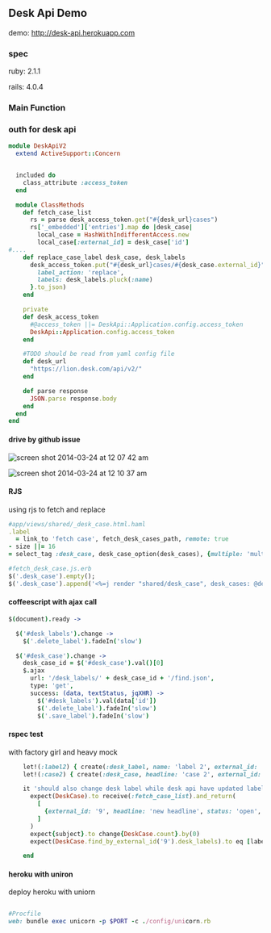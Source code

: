 ## Desk Api Demo

demo: http://desk-api.herokuapp.com

### spec

ruby: 2.1.1

rails: 4.0.4

### Main Function

### outh for desk api

```ruby
module DeskApiV2
  extend ActiveSupport::Concern


  included do
    class_attribute :access_token
  end

  module ClassMethods
    def fetch_case_list
      rs = parse desk_access_token.get("#{desk_url}cases")
      rs['_embedded']['entries'].map do |desk_case|
        local_case = HashWithIndifferentAccess.new
        local_case[:external_id] = desk_case['id']
#....
    def replace_case_label desk_case, desk_labels
      desk_access_token.put("#{desk_url}cases/#{desk_case.external_id}", {
        label_action: 'replace',
        labels: desk_labels.pluck(:name)
      }.to_json)
    end

    private
    def desk_access_token
      #@access_token ||= DeskApi::Application.config.access_token
      DeskApi::Application.config.access_token
    end

    #TODO should be read from yaml config file
    def desk_url
      "https://lion.desk.com/api/v2/"
    end

    def parse response
      JSON.parse response.body
    end
  end
end    
```

#### drive by github issue

![screen shot 2014-03-24 at 12 07 42 am](https://f.cloud.github.com/assets/83296/2495911/13882f6a-b30a-11e3-867c-f9b24d8273d2.png)

![screen shot 2014-03-24 at 12 10 37 am](https://f.cloud.github.com/assets/83296/2495921/517535d4-b30a-11e3-866e-b33c8d91032f.png)
#### RJS

using rjs to fetch and replace

```ruby
#app/views/shared/_desk_case.html.haml
.label
  = link_to 'fetch case', fetch_desk_cases_path, remote: true
- size ||= 16
= select_tag :desk_case, desk_case_option(desk_cases), {multiple: 'multiple', size: size}

#fetch_desk_case.js.erb
$('.desk_case').empty();
$('.desk_case').append('<%=j render "shared/desk_case", desk_cases: @desk_cases%>')
```

#### coffeescript with ajax call

```coffeescript
$(document).ready ->

  $('#desk_labels').change ->
    $('.delete_label').fadeIn('slow')

  $('#desk_case').change ->
    desk_case_id = $('#desk_case').val()[0]
    $.ajax
      url: '/desk_labels/' + desk_case_id + '/find.json',
      type: 'get',
      success: (data, textStatus, jqXHR) ->
        $('#desk_labels').val(data['id'])
        $('.delete_label').fadeIn('slow')
        $('.save_label').fadeIn('slow')
```

#### rspec test 
with factory girl and heavy mock

```ruby
    let!(:label2) { create(:desk_label, name: 'label 2', external_id: '345') }
    let!(:case2) { create(:desk_case, headline: 'case 2', external_id: '9', desk_labels: [label1])}

    it 'should also change desk label while desk api have updated label' do
      expect(DeskCase).to receive(:fetch_case_list).and_return(
        [
          {external_id: '9', headline: 'new headline', status: 'open', desk_type: 'case', desk_labels: ['label 2']}
        ]
      )
      expect{subject}.to change{DeskCase.count}.by(0)
      expect(DeskCase.find_by_external_id('9').desk_labels).to eq [label2]

    end
```

#### heroku with uniron 

deploy heroku with uniorn

```ruby

#Procfile
web: bundle exec unicorn -p $PORT -c ./config/unicorn.rb

```
